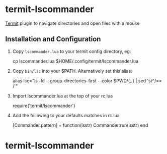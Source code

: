 # termit-lscommander

[Termit](https://github.com/nonstop/termit) plugin to navigate directories and open files with a mouse


## Installation and Configuration

1) Copy `lscommander.lua` to your termit config directory, eg:

    cp lscommander.lua $HOME/.config/termit/lscommander.lua

2) Copy `bin/lsc` into your $PATH. Alternatively set this alias:

    alias lsc="ls -ld  --group-directories-first --color $PWD/{*,.*} | sed 's/^/== /'"

3) Import lscommander.lua at the top of your rc.lua
    
    require('termit/lscommander')
    
4) Add the following to your defaults.matches in rc.lua

    [Commander.pattern] = function(lsstr) Commander:run(lsstr) end
# termit-lscommander
